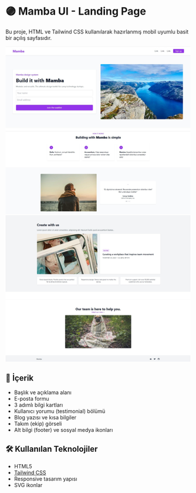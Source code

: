 # 🟣 Mamba UI - Landing Page

Bu proje, HTML ve Tailwind CSS kullanılarak hazırlanmış mobil uyumlu basit bir açılış sayfasıdır.

![Site Görünümü](./images/sitegorunum1.jpg)
![Site Görünümü](./images/sitegorunum2.jpg)
![Site Görünümü](./images/sitegorunum3.jpg)
![Site Görünümü](./images/sitegorunum4.jpg)


## 📌 İçerik

- Başlık ve açıklama alanı
- E-posta formu
- 3 adımlı bilgi kartları
- Kullanıcı yorumu (testimonial) bölümü
- Blog yazısı ve kısa bilgiler
- Takım (ekip) görseli
- Alt bilgi (footer) ve sosyal medya ikonları

## 🛠 Kullanılan Teknolojiler

- HTML5  
- [Tailwind CSS](https://tailwindcss.com)  
- Responsive tasarım yapısı  
- SVG ikonlar
